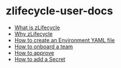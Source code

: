 # zlifecycle-user-docs


* [What is zLifecycle]()
* [Why zLifecycle]()
* [How to create an Environment YAML file](all-about-environment-yaml.md)
* [How to onboard a team]()
* [How to approve](approval.md)
* [How to add a Secret](secrets.md)
